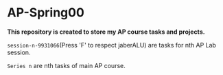 # AP-Spring00
**This repository is created to store my AP course tasks and projects.** 

`session-n-9931066`(Press 'F' to respect jaberALU) are tasks for nth AP Lab session.

`Series n` are nth tasks of main AP course.

